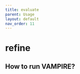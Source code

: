 ```yaml
---
title: evaluate
parent: Usage
layout: default
nav_order: 11
---
```


# **refine**

## How to run VAMPIRE?


